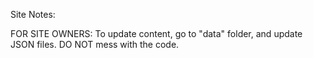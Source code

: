 Site Notes:

FOR SITE OWNERS: To update content, go to "data" folder, and update JSON files. DO NOT mess with the code. 
